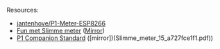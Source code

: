 Resources:

* [jantenhove/P1-Meter-ESP8266](https://github.com/jantenhove/P1-Meter-ESP8266)
* [Fun met Slimme meter](http://compuron.nl/IoT/meter/index.html) ([Mirror](compuron.png))
* [P1 Companion Standard](https://www.netbeheernederland.nl/_upload/Files/Slimme_meter_15_a727fce1f1.pdf) ([mirror])(Slimme_meter_15_a727fce1f1.pdf))